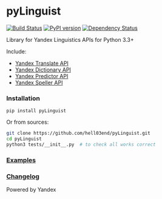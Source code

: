 # pyLinguist

[![Build Status](https://travis-ci.org/hell03end/pyLinguist.svg?branch=master)](https://travis-ci.org/hell03end/pyLinguist)
[![PyPI version](https://badge.fury.io/py/pyLinguist.svg)](https://badge.fury.io/py/pyLinguist)
[![Dependency Status](https://gemnasium.com/badges/github.com/hell03end/pyLinguist.svg)](https://gemnasium.com/github.com/hell03end/pyLinguist)

Library for Yandex Linguistics APIs for Python 3.3+

Include:
* [Yandex Translate API](https://tech.yandex.com/translate/)
* [Yandex Dictionary API](https://tech.yandex.com/dictionary/)
* [Yandex Predictor API](https://tech.yandex.ru/predictor/)
* [Yandex Speller API](https://tech.yandex.ru/speller/)

### Installation
`pip install pyLinguist`

Or from sources:
```bash
git clone https://github.com/hell03end/pyLinguist.git
cd pyLinguist
python3 tests/__init__.py  # to check all works correct
```

### [Examples](https://github.com/hell03end/pyLinguist/wiki/Examples)

### [Changelog](https://github.com/hell03end/pyLinguist/wiki/Changelog)

Powered by Yandex
